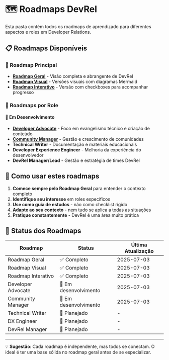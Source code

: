 # 🗺️ Roadmaps DevRel

Esta pasta contém todos os roadmaps de aprendizado para diferentes aspectos e roles em Developer Relations.

## 📋 Roadmaps Disponíveis

### 🌟 Roadmap Principal
- **[Roadmap Geral](./roadmap-geral.md)** - Visão completa e abrangente de DevRel
- **[Roadmap Visual](./roadmap-visual.md)** - Versões visuais com diagramas Mermaid
- **[Roadmap Interativo](./roadmap-interativo.md)** - Versão com checkboxes para acompanhar progresso

### 👥 Roadmaps por Role

#### 🔄 Em Desenvolvimento
- **[Developer Advocate](./developer-advocate.md)** - Foco em evangelismo técnico e criação de conteúdo
- **[Community Manager](./community-manager.md)** - Gestão e crescimento de comunidades
- **Technical Writer** - Documentação e materiais educacionais
- **Developer Experience Engineer** - Melhoria da experiência do desenvolvedor
- **DevRel Manager/Lead** - Gestão e estratégia de times DevRel

## 🎯 Como usar estes roadmaps

1. **Comece sempre pelo Roadmap Geral** para entender o contexto completo
2. **Identifique seu interesse** em roles específicos
3. **Use como guia de estudos** - não como checklist rígido
4. **Adapte ao seu contexto** - nem tudo se aplica a todas as situações
5. **Pratique constantemente** - DevRel é uma área muito prática

## 🔄 Status dos Roadmaps

| Roadmap | Status | Última Atualização |
|---------|--------|-------------------|
| Roadmap Geral | ✅ Completo | 2025-07-03 |
| Roadmap Visual | ✅ Completo | 2025-07-03 |
| Roadmap Interativo | ✅ Completo | 2025-07-03 |
| Developer Advocate | 🔄 Em desenvolvimento | 2025-07-03 |
| Community Manager | 🔄 Em desenvolvimento | 2025-07-03 |
| Technical Writer | 🔄 Planejado | - |
| DX Engineer | 🔄 Planejado | - |
| DevRel Manager | 🔄 Planejado | - |

---

💡 **Sugestão**: Cada roadmap é independente, mas todos se conectam. O ideal é ter uma base sólida no roadmap geral antes de se especializar.
